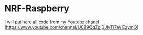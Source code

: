 # NRF-Raspberry
I will put here all code from my Youtube chanel (https://www.youtube.com/channel/UC99QqZgjOJlyTi7aVlExymQ)

